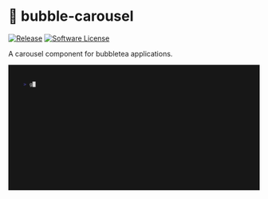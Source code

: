 # 🎠 bubble-carousel

[![Release](https://img.shields.io/github/v/release/xaviergodart/bubble-carousel)](https://github.com/xaviergodart/bubble-carousel/releases/latest)
[![Software License](https://img.shields.io/github/license/xaviergodart/bubble-carousel)](LICENSE.md)

A carousel component for bubbletea applications.

![carousel gif](carousel.gif)
